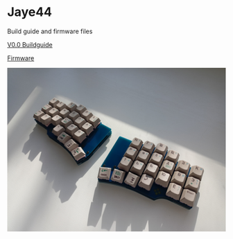 # Jaye44
Build guide and firmware files

[V0.0 Buildguide](https://github.com/e2dwrd/Jaye44/tree/main/docs/buildguides)

[Firmware](https://github.com/e2dwrd/Jaye44/tree/main/docs/firmwares)


 ![](images/XEROX6012PH1.jpg)
